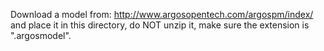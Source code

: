 Download a model from: http://www.argosopentech.com/argospm/index/ and place it in this directory, do NOT unzip it, make sure the extension is ".argosmodel".
